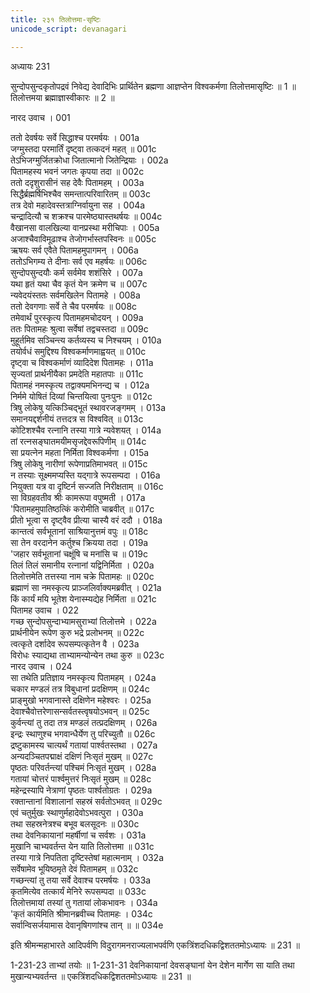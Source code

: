 ```yaml
---
title: २३१ तिलोत्तमा-सृष्टिः
unicode_script: devanagari

---
```



अध्यायः 231

सुन्दोपसुन्दकृतोपद्रवं निवेद्य देवादिभिः प्रार्थितेन ब्रह्मणा आज्ञप्तेन विश्वकर्मणा तिलोत्तमासृष्टिः ॥ 1 ॥ तिलोत्तमया ब्रह्माज्ञास्वीकारः ॥ 2 ॥

नारद उवाच ।	001  

ततो देवर्षयः सर्वे सिद्धाश्च परमर्षयः ।	001a  
जग्मुस्तदा परमार्तिं दृष्ट्वा तत्कदनं महत् ॥	001c  
तेऽभिजग्मुर्जितक्रोधा जितात्मानो जितेन्द्रियाः ।	002a  
पितामहस्य भवनं जगतः कृपया तदा ॥	002c  
ततो ददृशुरासीनं सह देवैः पितामहम् ।	003a  
सिद्धैर्ब्रह्मर्षिभिश्चैव समन्तात्परिवारितम् ॥	003c  
तत्र देवो महादेवस्तत्राग्निर्वायुना सह ।	004a  
चन्द्रादित्यौ च शक्रश्च पारमेष्ठ्यास्तथर्षयः ॥	004c  
वैखानसा वालखिल्या वानप्रस्था मरीचिपाः ।	005a  
अजाश्चैवाविमूढाश्च तेजोगर्भास्तपस्विनः ॥	005c  
ऋषयः सर्व एवैते पितामहमुपागमन् ।	006a  
ततोऽभिगम्य ते दीनाः सर्व एव महर्षयः ॥	006c  
सुन्दोपसुन्दयौः कर्म सर्वमेव शशंसिरे ।	007a  
यथा हृतं यथा चैव कृतं येन क्रमेण च ॥	007c  
न्यवेदयंस्ततः सर्वमखिलेन पितामहे ।	008a  
ततो देवगणाः सर्वे ते चैव परमर्षयः ॥	008c  
तमेवार्थं पुरस्कृत्य पितामहमचोदयन् ।	009a  
ततः पितामहः श्रुत्वा सर्वेषां तद्वचस्तदा ॥	009c  
मुहूर्तमिव सञ्चिन्त्य कर्तव्यस्य च निश्चयम् ।	010a  
तयोर्वधं समुद्दिश्य विश्वकर्माणमाह्वयत् ॥	010c  
दृष्ट्वा च विश्वकर्माणं व्यादिदेश पितामहः ।	011a  
सृज्यतां प्रार्थनीयैका प्रमदेति महातपाः ॥	011c  
पितामहं नमस्कृत्य तद्वाक्यमभिनन्द्य च ।	012a  
निर्ममे योषितं दिव्यां चिन्तयित्वा पुनःपुनः ॥	012c  
त्रिषु लोकेषु यत्किञ्चिद्भूतं स्थावरजङ्गमम् ।	013a  
समानयद्दर्शनीयं तत्तदत्र स विश्ववित् ॥	013c  
कोटिशश्चैव रत्नानि तस्या गात्रे न्यवेशयत् ।	014a  
तां रत्नसङ्घातमयीमसृजद्देवरूपिणीम् ॥	014c  
सा प्रयत्नेन महता निर्मिता विश्वकर्मणा ।	015a  
त्रिषु लोकेषु नारीणां रूपेणाप्रतिमाभवत् ॥	015c  
न तस्याः सूक्ष्ममप्यस्ति यद्गात्रे रूपसम्पदा ।	016a  
नियुक्ता यत्र वा दृष्टिर्न सज्जति निरीक्षताम् ॥	016c  
सा विग्रहवतीव श्रीः कामरूपा वपुष्मती ।	017a  
\'पितामहमुपातिष्ठत्किं करोमीति चाब्रवीत् ॥	017c  
प्रीतो भूत्वा स दृष्ट्वैव प्रीत्या चास्यै वरं ददौ ।	018a  
कान्तत्वं सर्वभूतानां साश्रियानुत्तमं वपुः ॥	018c  
सा तेन वरदानेन कर्तुश्च क्रियया तदा ।	019a  
\'जहार सर्वभूतानां चक्षूंषि च मनांसि च ॥	019c  
तिलं तिलं समानीय रत्नानां यद्विनिर्मिता ।	020a  
तिलोत्तमेति तत्तस्या नाम चक्रे पितामहः ॥	020c  
ब्रह्माणं सा नमस्कृत्य प्राञ्जलिर्वाक्यमब्रवीत् ।	021a  
किं कार्यं मयि भूतेश येनास्म्यद्येह निर्मिता ॥	021c  
पितामह उवाच ।	022  
गच्छ सुन्दोपसुन्दाभ्यामसुराभ्यां तिलोत्तमे ।	022a  
प्रार्थनीयेन रूपेण कुरु भद्रे प्रलोभनम् ॥	022c  
त्वत्कृते दर्शादेव रूपसम्पत्कृतेन वै ।	023a  
विरोधः स्याद्यथा ताभ्यामन्योन्येन तथा कुरु ॥	023c  
नारद उवाच ।	024  
सा तथेति प्रतिज्ञाय नमस्कृत्य पितामहम् ।	024a  
चकार मण्डलं तत्र विबुधानां प्रदक्षिणम् ॥	024c  
प्राङ्मुखो भगवानास्ते दक्षिणेन महेश्वरः ।	025a  
देवाश्चैवोत्तरेणासन्सर्वतस्त्वृषयोऽभवन् ॥	025c  
कुर्वन्त्यां तु तदा तत्र मण्डलं तत्प्रदक्षिणम् ।	026a  
इन्द्रः स्थाणुश्च भगवान्धैर्येण तु परिच्युतौ ॥	026c  
द्रष्टुकामस्य चात्यर्थं गतायां पार्श्वतस्तथा ।	027a  
अन्यदञ्चितपद्माक्षं दक्षिणं निःसृतं मुखम् ॥	027c  
पृष्ठतः परिवर्तन्त्यां पश्चिमं निःसृतं मुखम् ।	028a  
गतायां चोत्तरं पार्श्वमुत्तरं निःसृतं मुखम् ॥	028c  
महेन्द्रस्यापि नेत्राणां पृष्ठतः पार्श्वतोग्रतः ।	029a  
रक्तान्तानां विशालानां सहस्रं सर्वतोऽभवत् ॥	029c  
एवं चतुर्मुखः स्थाणुर्महादेवोऽभवत्पुरा ।	030a  
तथा सहस्रनेत्रश्च बभूव बलसूदनः ॥	030c  
तथा देवनिकायानां महर्षीणां च सर्वशः ।	031a  
मुखानि चाभ्यवर्तन्त येन याति तिलोत्तमा ॥	031c  
तस्या गात्रे निपतिता दृष्टिस्तेषां महात्मनाम् ।	032a  
सर्वेषामेव भूयिष्ठमृते देवं पितामहम् ॥	032c  
गच्छन्त्यां तु तया सर्वे देवाश्च परमर्षयः ।	033a  
कृतमित्येव तत्कार्यं मेनिरे रूपसम्पदा ॥	033c  
तिलोत्तमायां तस्यां तु गतायां लोकभावनः ।	034a  
\'कृतं कार्यमिति श्रीमानब्रवीच्च पितामहः ।	034c  
सर्वान्विसर्जयामास देवानृषिगणांश्च तान् ॥ ॥	034e  

इति श्रीमन्महाभारते आदिपर्वणि विदुरागमनराज्यलाभपर्वणि एकत्रिंशदधिकद्विशततमोऽध्यायः ॥ 231 ॥

1-231-23 ताभ्यां तयोः ॥ 1-231-31 देवनिकायानां देवसङ्घानां येन देशेन मार्गेण सा याति तथा मुखान्यभ्यवर्तन्त ॥ एकत्रिंशदधिकद्विशततमोऽध्यायः ॥ 231 ॥